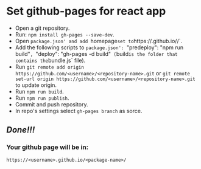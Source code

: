 # Set github-pages for react app

- Open a git repository.
- Run: `npm install gh-pages --save-dev`.
- Open `package.json' and add `homepage` set to `https://<username>.github.io/<repository-name>/`.
- Add the following scripts to `package.json': `"predeploy": "npm run build"`, `"deploy": "gh-pages -d build"` (`build` is the folder that contains the `bundle.js` file).
- Run `git remote add origin https://github.com/<username>/<repository-name>.git` or `git remote set-url origin https://github.com/<username>/<repository-name>.git` to update origin.
- Run `npm run build`.
- Run `npm run publish`.
- Commit and push repository.
- In repo's settings select `gh-pages branch` as sorce.

## *Done!!!*

### Your github page will be in:
`https://<username>.github.io/<package-name>/`
